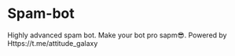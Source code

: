 # Spam-bot
Highly advanced spam bot. Make your bot  pro sapm😎. Powered by Https://t.me/attitude_galaxy
